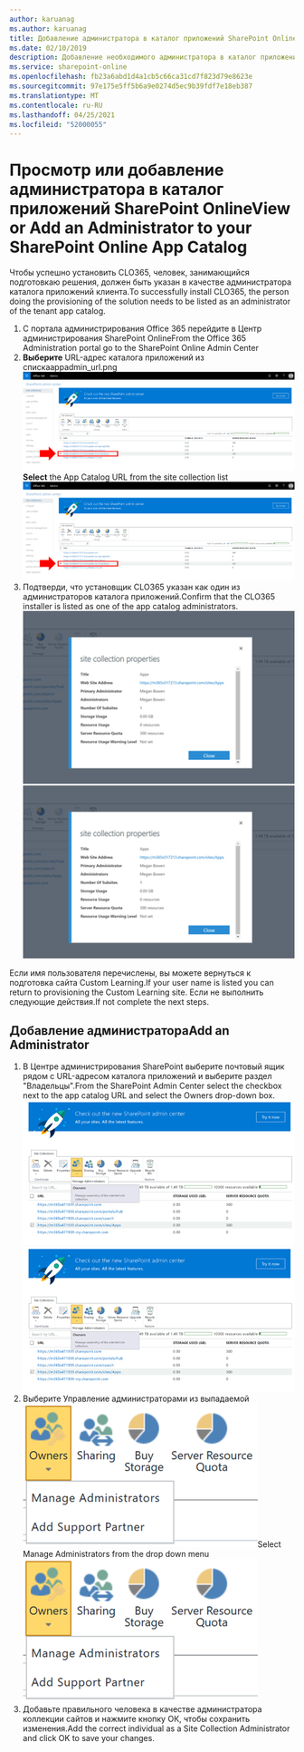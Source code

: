 ```yaml
---
author: karuanag
ms.author: karuanag
title: Добавление администратора в каталог приложений SharePoint Online
ms.date: 02/10/2019
description: Добавление необходимого администратора в каталог приложений
ms.service: sharepoint-online
ms.openlocfilehash: fb23a6abd1d4a1cb5c66ca31cd7f823d79e8623e
ms.sourcegitcommit: 97e175e5ff5b6a9e0274d5ec9b39fdf7e18eb387
ms.translationtype: MT
ms.contentlocale: ru-RU
ms.lasthandoff: 04/25/2021
ms.locfileid: "52000055"
---
```

# <a name="view-or-add-an-administrator-to-your-sharepoint-online-app-catalog"></a><span data-ttu-id="ad7b6-103">Просмотр или добавление администратора в каталог приложений SharePoint Online</span><span class="sxs-lookup"><span data-stu-id="ad7b6-103">View or Add an Administrator to your SharePoint Online App Catalog</span></span>

<span data-ttu-id="ad7b6-104">Чтобы успешно установить CLO365, человек, занимающийся подготовкаю решения, должен быть указан в качестве администратора каталога приложений клиента.</span><span class="sxs-lookup"><span data-stu-id="ad7b6-104">To successfully install CLO365, the person doing the provisioning of the solution needs to be listed as an administrator of the tenant app catalog.</span></span>

1. <span data-ttu-id="ad7b6-105">С портала администрирования Office 365 перейдите в Центр администрирования SharePoint Online</span><span class="sxs-lookup"><span data-stu-id="ad7b6-105">From the Office 365 Administration portal go to the SharePoint Online Admin Center</span></span>
1. <span data-ttu-id="ad7b6-106">**Выберите** URL-адрес каталога приложений из спискаappadmin_url.png![](media/appadmin_url.png)</span><span class="sxs-lookup"><span data-stu-id="ad7b6-106">**Select** the App Catalog URL from the site collection list ![appadmin_url.png](media/appadmin_url.png)</span></span>
1. <span data-ttu-id="ad7b6-107">Подтверди, что установщик CLO365 указан как один из администраторов каталога приложений.</span><span class="sxs-lookup"><span data-stu-id="ad7b6-107">Confirm that the CLO365 installer is listed as one of the app catalog administrators.</span></span>
<span data-ttu-id="ad7b6-108">![appadmin_dialog.png](media/appadmin_dialog.png)</span><span class="sxs-lookup"><span data-stu-id="ad7b6-108">![appadmin_dialog.png](media/appadmin_dialog.png)</span></span>

<span data-ttu-id="ad7b6-109">Если имя пользователя перечислены, вы можете вернуться к подготовка сайта Custom Learning.</span><span class="sxs-lookup"><span data-stu-id="ad7b6-109">If your user name is listed you can return to provisioning the Custom Learning site.</span></span>  <span data-ttu-id="ad7b6-110">Если не выполнить следующие действия.</span><span class="sxs-lookup"><span data-stu-id="ad7b6-110">If not complete the next steps.</span></span> 

## <a name="add-an-administrator"></a><span data-ttu-id="ad7b6-111">Добавление администратора</span><span class="sxs-lookup"><span data-stu-id="ad7b6-111">Add an Administrator</span></span>

1. <span data-ttu-id="ad7b6-112">В Центре администрирования SharePoint выберите почтовый ящик рядом с URL-адресом каталога приложений и выберите раздел "Владельцы".</span><span class="sxs-lookup"><span data-stu-id="ad7b6-112">From the SharePoint Admin Center select the checkbox next to the app catalog URL and select the Owners drop-down box.</span></span>
<span data-ttu-id="ad7b6-113">![appadmin_owner.png](media/appadmin_owner.png)</span><span class="sxs-lookup"><span data-stu-id="ad7b6-113">![appadmin_owner.png](media/appadmin_owner.png)</span></span>
1. <span data-ttu-id="ad7b6-114">Выберите Управление администраторами из выпадаемой ![appadmin_owner.png](media/appadmin_manage.png)</span><span class="sxs-lookup"><span data-stu-id="ad7b6-114">Select Manage Administrators from the drop down menu ![appadmin_owner.png](media/appadmin_manage.png)</span></span>
1. <span data-ttu-id="ad7b6-115">Добавьте правильного человека в качестве администратора коллекции сайтов и нажмите кнопку ОК, чтобы сохранить изменения.</span><span class="sxs-lookup"><span data-stu-id="ad7b6-115">Add the correct individual as a Site Collection Administrator and click OK to save your changes.</span></span>
